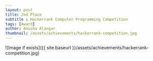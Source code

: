 ```yaml
---
layout: post
title: 2nd Place
subtitle : Hackerrank Computer Programming Competition
tags: [Award]
author: Anusha Alangar
thumbnail: /assets/achievements/hackerrank-competition.jpg
---
```


![Image if exists]({{ site.baseurl }}/assets/achievements/hackerrank-competition.jpg)